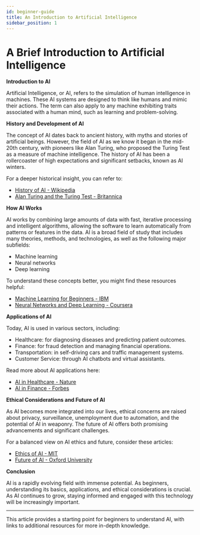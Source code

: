 ```yaml
---
id: beginner-guide
title: An Introduction to Artificial Intelligence
sidebar_position: 1
---
```


# A Brief Introduction to Artificial Intelligence

**Introduction to AI**

Artificial Intelligence, or AI, refers to the simulation of human intelligence in machines. These AI systems are designed to think like humans and mimic their actions. The term can also apply to any machine exhibiting traits associated with a human mind, such as learning and problem-solving.

**History and Development of AI**

The concept of AI dates back to ancient history, with myths and stories of artificial beings. However, the field of AI as we know it began in the mid-20th century, with pioneers like Alan Turing, who proposed the Turing Test as a measure of machine intelligence. The history of AI has been a rollercoaster of high expectations and significant setbacks, known as AI winters.

For a deeper historical insight, you can refer to:
- [History of AI - Wikipedia](https://en.wikipedia.org/wiki/History_of_artificial_intelligence)
- [Alan Turing and the Turing Test - Britannica](https://www.britannica.com/biography/Alan-Turing)

**How AI Works**

AI works by combining large amounts of data with fast, iterative processing and intelligent algorithms, allowing the software to learn automatically from patterns or features in the data. AI is a broad field of study that includes many theories, methods, and technologies, as well as the following major subfields:
- Machine learning
- Neural networks
- Deep learning

To understand these concepts better, you might find these resources helpful:
- [Machine Learning for Beginners - IBM](https://www.ibm.com/cloud/learn/machine-learning)
- [Neural Networks and Deep Learning - Coursera](https://www.coursera.org/learn/neural-networks-deep-learning)

**Applications of AI**

Today, AI is used in various sectors, including:
- Healthcare: for diagnosing diseases and predicting patient outcomes.
- Finance: for fraud detection and managing financial operations.
- Transportation: in self-driving cars and traffic management systems.
- Customer Service: through AI chatbots and virtual assistants.

Read more about AI applications here:
- [AI in Healthcare - Nature](https://www.nature.com/articles/s41746-019-0155-4)
- [AI in Finance - Forbes](https://www.forbes.com/sites/forbestechcouncil/2021/01/29/15-ways-ai-can-benefit-or-harm-society-in-the-near-future/)

**Ethical Considerations and Future of AI**

As AI becomes more integrated into our lives, ethical concerns are raised about privacy, surveillance, unemployment due to automation, and the potential of AI in weaponry. The future of AI offers both promising advancements and significant challenges.

For a balanced view on AI ethics and future, consider these articles:
- [Ethics of AI - MIT](https://news.mit.edu/topic/ethics-of-ai)
- [Future of AI - Oxford University](https://www.oxfordmartin.ox.ac.uk/blog/the-future-of-ai/)

**Conclusion**

AI is a rapidly evolving field with immense potential. As beginners, understanding its basics, applications, and ethical considerations is crucial. As AI continues to grow, staying informed and engaged with this technology will be increasingly important.

---

This article provides a starting point for beginners to understand AI, with links to additional resources for more in-depth knowledge.
